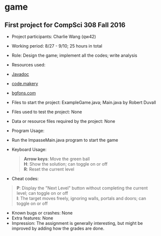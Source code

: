 game
====

First project for CompSci 308 Fall 2016
----

* Project participants: Charlie Wang (qw42)
* Working period: 8/27 - 9/10; 25 hours in total
* Role: Design the game; implement all the codes; write analysis
* Resources used: 
 * [Javadoc](http://docs.oracle.com/javafx/2/text/jfxpub-text.htm)
 * [code.makery](http://code.makery.ch/blog/javafx-dialogs-official/)
 * [bgfons.com](http://bgfons.com/upload/light_texture2291.jpg)
* Files to start the project: ExampleGame.java; Main.java by Robert Duvall
* Files used to test the project: None
* Data or resource files required by the project: None
* Program Usage:
 * Run the ImpasseMain.java program to start the game 
 * Keyboard Usage:

   > **Arrow keys**: Move the green ball  
    **H**: Show the solution; can toggle on or off  
    **R**: Reset the current level  
     
 * Cheat codes:

  > **P**: Display the "Next Level" button without completing the current level; can toggle on or off  
    **I**: The target moves freely, ignoring walls, portals and doors; can toggle on or off

* Known bugs or crashes: None
* Extra features: None
* Impression: The assignment is generally interesting, but might be improved by adding how the grades are done.